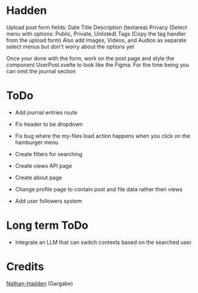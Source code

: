 # Hadden
Upload post form fields:
Date
Title 
Description (textarea)
Privacy (Select menu with options: Public, Private, Unlisted)
Tags (Copy the tag handler from the upload form)
Also add Images, Videos, and Audios as separate select menus but don't worry about the options yet

Once your done with the form, work on the post page and style the component UserPost.svelte to look like the Figma.
For the time being you can omit the journal section



# ToDo
- Add journal entries route
- Fix header to be dropdown
- Fix bug where the my-files load action happens when you click on the hamburger menu
- Create filters for searching
- Create views API page
- Create about page

- Change profile page to contain post and file data rather then views
- Add user followers system


# Long term ToDo
- Integrate an LLM that can switch contexts based on the searched user 

# Credits
[Nathan-Hadden](https://github.com/n8hadden) (Gargabe)